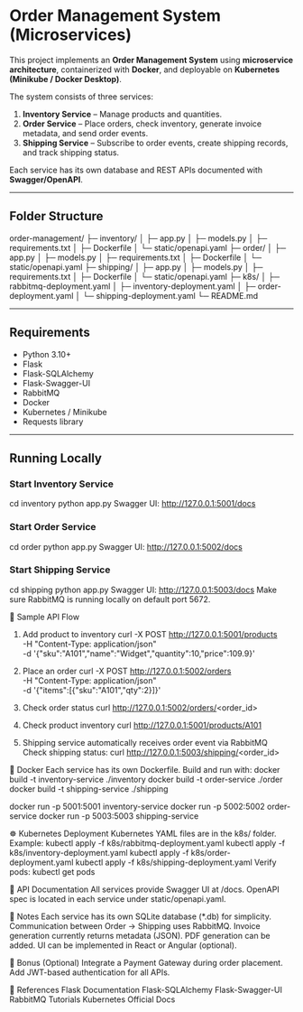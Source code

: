 # Order Management System (Microservices)

This project implements an **Order Management System** using **microservice architecture**, containerized with **Docker**, and deployable on **Kubernetes (Minikube / Docker Desktop)**.  

The system consists of three services:

1. **Inventory Service** – Manage products and quantities.
2. **Order Service** – Place orders, check inventory, generate invoice metadata, and send order events.
3. **Shipping Service** – Subscribe to order events, create shipping records, and track shipping status.

Each service has its own database and REST APIs documented with **Swagger/OpenAPI**.

---

## Folder Structure

order-management/
├─ inventory/
│ ├─ app.py
│ ├─ models.py
│ ├─ requirements.txt
│ ├─ Dockerfile
│ └─ static/openapi.yaml
├─ order/
│ ├─ app.py
│ ├─ models.py
│ ├─ requirements.txt
│ ├─ Dockerfile
│ └─ static/openapi.yaml
├─ shipping/
│ ├─ app.py
│ ├─ models.py
│ ├─ requirements.txt
│ ├─ Dockerfile
│ └─ static/openapi.yaml
├─ k8s/
│ ├─ rabbitmq-deployment.yaml
│ ├─ inventory-deployment.yaml
│ ├─ order-deployment.yaml
│ └─ shipping-deployment.yaml
└─ README.md


---

## Requirements

- Python 3.10+
- Flask
- Flask-SQLAlchemy
- Flask-Swagger-UI
- RabbitMQ
- Docker
- Kubernetes / Minikube
- Requests library

---

## Running Locally

### Start Inventory Service

cd inventory
python app.py
Swagger UI: http://127.0.0.1:5001/docs

### Start Order Service
cd order
python app.py
Swagger UI: http://127.0.0.1:5002/docs

### Start Shipping Service
cd shipping
python app.py
Swagger UI: http://127.0.0.1:5003/docs
Make sure RabbitMQ is running locally on default port 5672.

🧪 Sample API Flow

1. Add product to inventory
curl -X POST http://127.0.0.1:5001/products \
-H "Content-Type: application/json" \
-d '{"sku":"A101","name":"Widget","quantity":10,"price":109.9}'

2. Place an order
curl -X POST http://127.0.0.1:5002/orders \
-H "Content-Type: application/json" \
-d '{"items":[{"sku":"A101","qty":2}]}'

3. Check order status
curl http://127.0.0.1:5002/orders/<order_id>

4. Check product inventory
curl http://127.0.0.1:5001/products/A101

5. Shipping service automatically receives order event via RabbitMQ
Check shipping status:
curl http://127.0.0.1:5003/shipping/<order_id>

🐳 Docker
Each service has its own Dockerfile. Build and run with:
docker build -t inventory-service ./inventory
docker build -t order-service ./order
docker build -t shipping-service ./shipping

docker run -p 5001:5001 inventory-service
docker run -p 5002:5002 order-service
docker run -p 5003:5003 shipping-service

☸️ Kubernetes Deployment
Kubernetes YAML files are in the k8s/ folder. Example:
kubectl apply -f k8s/rabbitmq-deployment.yaml
kubectl apply -f k8s/inventory-deployment.yaml
kubectl apply -f k8s/order-deployment.yaml
kubectl apply -f k8s/shipping-deployment.yaml
Verify pods:
kubectl get pods

📄 API Documentation
All services provide Swagger UI at /docs.
OpenAPI spec is located in each service under static/openapi.yaml.

🔗 Notes
Each service has its own SQLite database (*.db) for simplicity.
Communication between Order → Shipping uses RabbitMQ.
Invoice generation currently returns metadata (JSON). PDF generation can be added.
UI can be implemented in React or Angular (optional).

🎯 Bonus (Optional)
Integrate a Payment Gateway during order placement.
Add JWT-based authentication for all APIs.

📝 References
Flask Documentation
Flask-SQLAlchemy
Flask-Swagger-UI
RabbitMQ Tutorials
Kubernetes Official Docs




